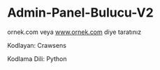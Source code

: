 # Admin-Panel-Bulucu-V2

ornek.com veya www.ornek.com diye taratınız


Kodlayan: Crawsens


Kodlama Dili: Python
